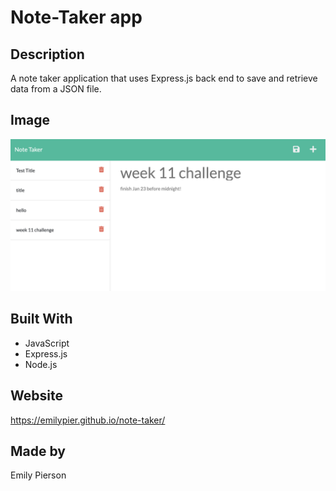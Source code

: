 # Note-Taker app
## Description
A note taker application that uses Express.js back end to save and retrieve data from a JSON file.
## Image
![Image of .](/docs/assets/note-taker-image.png)
## Built With
* JavaScript
* Express.js
* Node.js
## Website
https://emilypier.github.io/note-taker/
## Made by 
Emily Pierson